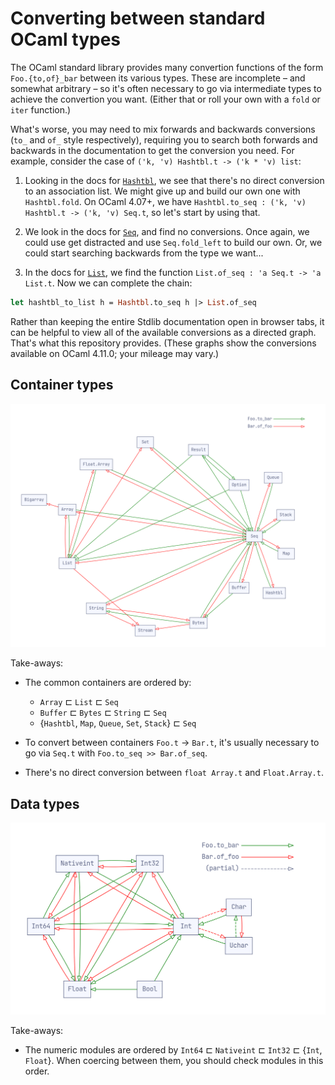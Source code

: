 # Converting between standard OCaml types

The OCaml standard library provides many convertion functions of the form
`Foo.{to,of}_bar` between its various types. These are incomplete – and somewhat
arbitrary – so it's often necessary to go via intermediate types to achieve the
convertion you want. (Either that or roll your own with a `fold` or `iter`
function.)

What's worse, you may need to mix forwards and backwards conversions (`to_` and
`of_` style respectively), requiring you to search both forwards and backwards
in the documentation to get the conversion you need. For example, consider the
case of `('k, 'v) Hashtbl.t -> ('k * 'v) list`:

1. Looking in the docs for [`Hashtbl`][hashtbl-doc], we see that there's no
   direct conversion to an association list. We might give up and build our own
   one with `Hashtbl.fold`. On OCaml 4.07+, we have `Hashtbl.to_seq : ('k, 'v) Hashtbl.t -> ('k, 'v) Seq.t`, so let's start by using that.

1. We look in the docs for [`Seq`][seq-doc], and find no conversions. Once again,
   we could use get distracted and use `Seq.fold_left` to build our own. Or, we
   could start searching backwards from the type we want...

1. In the docs for [`List`][list-doc], we find the function `List.of_seq : 'a Seq.t -> 'a List.t`. Now we can complete the chain:

```ocaml
let hashtbl_to_list h = Hashtbl.to_seq h |> List.of_seq
```

Rather than keeping the entire Stdlib documentation open in browser tabs, it can
be helpful to view all of the available conversions as a directed graph. That's
what this repository provides. (These graphs show the conversions available on
OCaml 4.11.0; your mileage may vary.)

[hashtbl-doc]: https://caml.inria.fr/pub/docs/manual-ocaml/libref/Hashtbl.html
[seq-doc]: https://caml.inria.fr/pub/docs/manual-ocaml/libref/Seq.html
[list-doc]: https://caml.inria.fr/pub/docs/manual-ocaml/libref/List.html

## Container types

![Conversions between containers in OCaml](./images/containers.png)

Take-aways:

- The common containers are ordered by:

  - `Array` ⊏ `List` ⊏ `Seq`
  - `Buffer` ⊏ `Bytes` ⊏ `String` ⊏ `Seq`
  - {`Hashtbl`, `Map`, `Queue`, `Set`, `Stack`} ⊏ `Seq`

- To convert between containers `Foo.t` → `Bar.t`, it's usually necessary to go
  via `Seq.t` with `Foo.to_seq >> Bar.of_seq`.

- There's no direct conversion between `float Array.t` and `Float.Array.t`.

## Data types

![Conversions between data in OCaml](./images/data.png)

Take-aways:

- The numeric modules are ordered by `Int64` ⊏ `Nativeint` ⊏ `Int32` ⊏ {`Int`,
  `Float`}. When coercing between them, you should check modules in this order.
